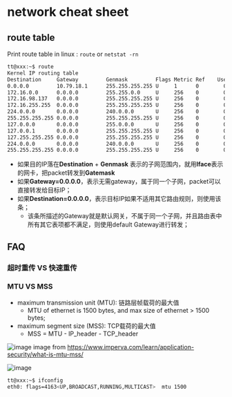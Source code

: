 # network cheat sheet

## route table

Print route table in linux : `route` or `netstat -rn`

```bash
tt@xxx:~$ route
Kernel IP routing table
Destination     Gateway         Genmask         Flags Metric Ref    Use Iface
0.0.0.0         10.79.18.1      255.255.255.255 U     1      0        0 eth0
172.16.0.0      0.0.0.0         255.255.0.0     U     256    0        0 eth0
172.16.98.137   0.0.0.0         255.255.255.255 U     256    0        0 eth0
172.16.255.255  0.0.0.0         255.255.255.255 U     256    0        0 eth0
224.0.0.0       0.0.0.0         240.0.0.0       U     256    0        0 eth0
255.255.255.255 0.0.0.0         255.255.255.255 U     256    0        0 eth0
127.0.0.0       0.0.0.0         255.0.0.0       U     256    0        0 lo
127.0.0.1       0.0.0.0         255.255.255.255 U     256    0        0 lo
127.255.255.255 0.0.0.0         255.255.255.255 U     256    0        0 lo
224.0.0.0       0.0.0.0         240.0.0.0       U     256    0        0 lo
255.255.255.255 0.0.0.0         255.255.255.255 U     256    0        0 lo
```
- 如果目的IP落在**Destination** + **Genmask** 表示的子网范围内，就用**Iface**表示的网卡，把packet转发到**Gatemask**
- 如果**Gateway=0.0.0.0**，表示无需gateway，属于同一个子网，packet可以直接转发给目标IP；
- 如果**Destination=0.0.0.0**，表示目标IP如果不适用其它路由规则，则使用该条；
  - 该条所描述的Gateway就是默认网关，不属于同一个子网，并且路由表中所有其它表项都不满足，则使用default Gateway进行转发；

## FAQ

### 超时重传 VS 快速重传

### MTU VS MSS

- maximum transmission unit (MTU): 链路层帧载荷的最大值
  - MTU of ethernet is 1500 bytes, and max size of ethernet > 1500 bytes;
- maximum segment size (MSS): TCP载荷的最大值
  - MSS = MTU - IP_header - TCP_header

![image](https://user-images.githubusercontent.com/10084724/208341065-a18d50e1-07e4-4784-bdd2-7f6e4c9a7c46.png)
image from https://www.imperva.com/learn/application-security/what-is-mtu-mss/

![image](https://user-images.githubusercontent.com/10084724/208340788-80116c87-ae1a-4aea-a18a-eff9d8acafb8.png)

```bash
tt@xxx:~$ ifconfig
eth0: flags=4163<UP,BROADCAST,RUNNING,MULTICAST>  mtu 1500
```
